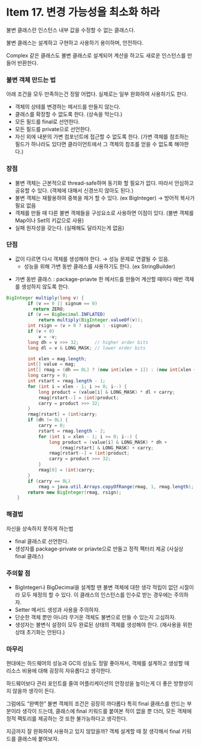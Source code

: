 # Item 17. 변경 가능성을 최소화 하라

불변 클래스란 인스턴스 내부 값을 수정할 수 없는 클래스다.

불변 클래스는 설계하고 구현하고 사용하기 용이하며, 안전하다.

Complex 같은 클래스도 불변 클래스로 설계되어 계산을 하고도 새로운 인스턴스를 만들어 반환한다.

### 불변 객체 만드는 법

아래 조건을 모두 만족하는건 정말 어렵다. 실제로는 일부 완화하여 사용하기도 한다.

- 객체의 상테를 변경하는 메서드를 만들지 않는다.
- 클래스를 확장할 수 없도록 한다. (상속을 막는다.)
- 모든 필드를 final로 선언한다.
- 모든 필드를 private으로 선언한다.
- 자신 외에 내분의 가변 컴포넌트에 접근할 수 없도록 한다. (가변 객체를 참조하는 필드가 하나라도 있다면 클라이언트에서 그 객체의 참조를 얻을 수 없도록 해야한다.)

### 장점

- 불변 객체는 근본적으로 thread-safe하며 동기화 할 필요가 없다. 따라서 안심하고 공유할 수 있다. (객체에 대해서 신경쓰지 않아도 된다.)
- 불변 객체는 재활용하여 중복을 제거 할 수 있다. (ex BigInteger) → 방어적 복사가 필요 없음
- 객체를 만들 때 다른 불변 객체들을 구성요소로 사용하면 이점이 있다. (불변 객체를 Map이나 Set의 키값으로 사용)
- 실패 원자성을 갖는다. (실패해도 달라지는게 없음)

### 단점

- 값이 다르면 다시 객체를 생성해야 한다. → 성능 문제로 연결될 수 있음.
    - 성능을 위해 가변 동반 클래스를 사용하기도 한다. (ex StringBuilder)

* 가변 동반 클래스 : package-priavte 한 메서드를 만들어 계산할 때마다 매번 객체를 생성하지 않도록 한다.

```java
BigInteger multiply(long v) {
        if (v == 0 || signum == 0)
          return ZERO;
        if (v == BigDecimal.INFLATED)
            return multiply(BigInteger.valueOf(v));
        int rsign = (v > 0 ? signum : -signum);
        if (v < 0)
            v = -v;
        long dh = v >>> 32;      // higher order bits
        long dl = v & LONG_MASK; // lower order bits

        int xlen = mag.length;
        int[] value = mag;
        int[] rmag = (dh == 0L) ? (new int[xlen + 1]) : (new int[xlen + 2]);
        long carry = 0;
        int rstart = rmag.length - 1;
        for (int i = xlen - 1; i >= 0; i--) {
            long product = (value[i] & LONG_MASK) * dl + carry;
            rmag[rstart--] = (int)product;
            carry = product >>> 32;
        }
        rmag[rstart] = (int)carry;
        if (dh != 0L) {
            carry = 0;
            rstart = rmag.length - 2;
            for (int i = xlen - 1; i >= 0; i--) {
                long product = (value[i] & LONG_MASK) * dh +
                    (rmag[rstart] & LONG_MASK) + carry;
                rmag[rstart--] = (int)product;
                carry = product >>> 32;
            }
            rmag[0] = (int)carry;
        }
        if (carry == 0L)
            rmag = java.util.Arrays.copyOfRange(rmag, 1, rmag.length);
        return new BigInteger(rmag, rsign);
    }
```

### 해결법

자신을 상속하지 못하게 하는법

- final 클래스로 선언한다.
- 생성자를 package-private or priavte으로 만들고 정적 팩터리 제공 (사실상 final 클래스)

### 주의할 점

- BigInteger나 BigDecimal을 설계할 땐 불변 객체에 대한 생각 적립이 없던 시절이라 모두 재정의 할 수 있다. 이 클래스의 인스턴스를 인수로 받는 경우에는 주의하자.
- Setter 메서드 생성과 사용을 주의하자.
- 단순한 객체 뿐만 아니라 무거운 객체도 불변으로 만들 수 있는지 고심하자.
- 생성자는 불변식 설정이 모두 완료된 상태의 객체를 생성해야 한다. (재사용을 위한 상태 초기화는 안된다.)

### 마무리

현대에는 하드웨어의 성능과 GC의 성능도 정말 좋아져서, 객체를 설계하고 생성할 때 리소스 비용에 대해 굉장히 자유롭다고 생각한다.

하드웨어보다 관리 포인트를 줄여 어플리케이션의 안정성을 높이는게 더 좋은 방향성이지 않을까 생각이 든다.

그럼에도 “완벽한” 불변 객체의 조건은 굉장히 까다롭다 특히 final 클래스를 만드는 부분이라 생각이 드는데, 클래스에 final 키워드를 붙여본 적이 없을 뿐 더러, 모든 객체에 정적 팩토리를 제공하는 것 또한 불가능하다고 생각한다.

지금까지 잘 완화하여 사용하고 있지 않았을까? 객체 설계할 때 잘 생각해서 final 키워드를 클래스에 붙여보자.
